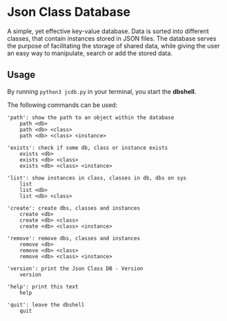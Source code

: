 # Json Class Database

A simple, yet effective key-value database. Data is sorted into different classes, that contain instances stored in JSON files.
The database serves the purpose of facilitating the storage of shared data, while giving the user an easy way to manipulate,
search or add the stored data.

## Usage

By running `python3 jcdb.py` in your terminal, you start the **dbshell**.

The following commands can be used:

```
'path': show the path to an object within the database
    path <db>
    path <db> <class>
    path <db> <class> <instance>

'exists': check if some db, class or instance exists
    exists <db>
    exists <db> <class>
    exists <db> <class> <instance>

'list': show instances in class, classes in db, dbs on sys
    list
    list <db>
    list <db> <class>

'create': create dbs, classes and instances
    create <db>
    create <db> <class>
    create <db> <class> <instance>

'remove': remove dbs, classes and instances
    remove <db>
    remove <db> <class>
    remove <db> <class> <instance>

'version': print the Json Class DB - Version
    version

'help': print this text
    help

'quit': leave the dbshell
    quit
```

